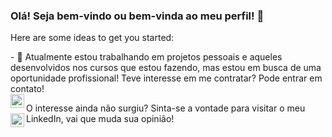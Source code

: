 ### Olá! Seja bem-vindo ou bem-vinda ao meu perfil! 👋



Here are some ideas to get you started:

<p>- 🔭 Atualmente estou trabalhando em projetos pessoais e aqueles desenvolvidos nos cursos que estou fazendo, mas estou em busca de uma oportunidade profissional! Teve interesse em me contratar? Pode entrar em contato! </br>
<a target="_blank" href="https://api.whatsapp.com/send?phone=5521997414396">
  <img align="left" alt="Whatsapp" width="22px" src="https://cdn.jsdelivr.net/npm/simple-icons@v3/icons/whatsapp.svg" />
</a></p>

O interesse ainda não surgiu? Sinta-se a vontade para visitar o meu LinkedIn, vai que muda sua opinião! 
<a target="_blank" href="https://www.linkedin.com/in/daniel-pereira-de-souza-9645791b2/">
  <img align="left" alt="LinkdeIN" width="22px" src="https://cdn.jsdelivr.net/npm/simple-icons@v3/icons/linkedin.svg" />
</a>

<!--
**psdaniel/psdaniel** is a ✨ _special_ ✨ repository because its `README.md` (this file) appears on your GitHub profile.
- 🌱 Atualmente estou aprendendo 
- 👯 I’m looking to collaborate on ...
- 🤔 I’m looking for help with ...
- 💬 Ask me about ...
- 📫 How to reach me: ...
- 😄 Pronouns: ...
- ⚡ Fun fact: ...
-->
